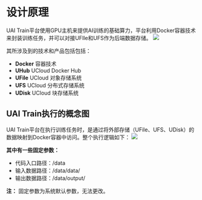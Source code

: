 

# 设计原理
UAI Train平台使用GPU主机来提供AI训练的基础算力，平台利用Docker容器技术来封装训练任务，并可以对接UFIle和UFS作为后端数据存储。
![](/ai/uai-train/guide/ai_train综述.png)

其所涉及到的技术和产品包括包括：
  - **Docker** 容器技术 [](uai-train/basic/docker)
  - **UHub** UCloud Docker Hub [](uai-train/basic/uhub)
  - **UFile**  UCloud 对象存储系统 [](uai-train/basic/ufile)
  - **UFS**   UCloud 分布式存储系统 [](uai-train/basic/ufs)
  - **UDisk**   UCloud 块存储系统 [](uai-train/basic/udisk)

## UAI Train执行的概念图
UAI Train平台在执行训练任务时，是通过将外部存储（UFile、UFS、UDisk）的数据映射到Docker容器中访问。整个执行逻辑如下：
![](/ai/uai-train/guide/train-general.png)

**其中有一些固定参数：**
  - 代码入口路径：/data
  - 输入数据路径：/data/data/
  - 输出数据路径：/data/output/

**注：** 固定参数为系统默认参数，无法更改。

